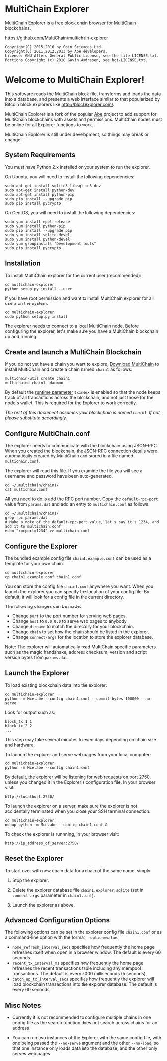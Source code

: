 MultiChain Explorer
===================

MultiChain Explorer is a free block chain browser for [MultiChain](http://www.multichain.com/) blockchains.

https://github.com/MultiChain/multichain-explorer

    Copyright(C) 2015,2016 by Coin Sciences Ltd.
    Copyright(C) 2011,2012,2013 by Abe developers.
    License: GNU Affero General Public License, see the file LICENSE.txt.
    Portions Copyright (c) 2010 Gavin Andresen, see bct-LICENSE.txt.


Welcome to MultiChain Explorer!
===============================

This software reads the MultiChain block file, transforms and loads the
data into a database, and presents a web interface similar to that
popularized by Bitcoin block explorers like http://blockexplorer.com/.

MultiChain Explorer is a fork of the popular [Abe](https://github.com/bitcoin-abe/bitcoin-abe) project to add support for MultiChain blockchains with assets and permissions.  MultiChain nodes must be online for all Explorer functions to work.

MultiChain Explorer is still under  development, so things may break or change!


System Requirements
-------------------

You must have Python 2.x installed on your system to run the explorer.

On Ubuntu, you will need to install the following dependencies:

    sudo apt-get install sqlite3 libsqlite3-dev
    sudo apt-get install python-dev
    sudo apt-get install python-pip
    sudo pip install --upgrade pip
    sudo pip install pycrypto

On CentOS, you will need to install the following dependencies:

    sudo yum install epel-release
    sudo yum install python-pip
    sudo pip install --upgrade pip
    sudo yum install sqlite-devel
    sudo yum install python-devel
    sudo yum groupinstall "Development tools"
    sudo pip install pycrypto


Installation
------------

To install MultiChain explorer for the current user (recommended):

    cd multichain-explorer
    python setup.py install --user

If you have root permission and want to install MultiChain explorer for all users on the system:

    cd multichain-explorer
    sudo python setup.py install

The explorer needs to connect to a local MultiChain node.  Before configuring the explorer, let's make sure you have a MultiChain blockchain up and running.


Create and launch a MultiChain Blockchain
-----------------------------------------

If you do not yet have a chain you want to explore, [Download MultiChain](http://www.multichain.com/download-install/) to install MultiChain and create a chain named ````chain1```` as follows:

    multichain-util create chain1
    multichaind chain1 -daemon

By default the [runtime parameter](http://www.multichain.com/developers/runtime-parameters/) ````txindex```` is enabled so that the node keeps track of all transactions across the blockchain, and not just those for the node's wallet. This is required for the Explorer to work correctly.

_The rest of this document assumes your blockchain is named ````chain1````. If not, please substitute accordingly._


Configure MultiChain.conf
-------------------------

The explorer needs to communicate with the blockchain using JSON-RPC.  When you created the blockchain, the JSON-RPC connection details were automatically created by MultiChain and stored in a file named ````multichain.conf````.

The explorer will read this file. If you examine the file you will see a username and password have been auto-generated.

    cd ~/.multichain/chain1/
    cat multichain.conf

All you need to do is add the RPC port number. Copy the ````default-rpc-port```` value from ````params.dat```` and add an entry to ````multichain.conf```` as follows:

    cd ~/.multichain/chain1/
    grep rpc params.dat
    # Make a note of the default-rpc-port value, let's say it's 1234, and add it to multichain.conf
    echo "rpcport=1234" >> multichain.conf


Configure the Explorer
----------------------

The bundled example config file ````chain1.example.conf```` can be used as a template for your own chain.

    cd multichain-explorer
    cp chain1.example.conf chain1.conf

You can store the config file ````chain1.conf```` anywhere you want. When you launch the explorer you can specify the location of your config file. By default, it will look for a config file in the current directory.

The following changes can be made:

* Change ````port```` to the port number for serving web pages.
* Change ````host```` to ````0.0.0.0```` to serve web pages to anybody.
* Change ````dirname```` to match the directory for your blockchain.
* Change ````chain```` to set how the chain should be listed in the explorer.
* Change ````connect-args```` for the location to store the explorer database.

Note: The explorer will automatically read MultiChain specific parameters such as the magic handshake, address checksum, version and script version bytes from ````params.dat````.


Launch the Explorer
-------------------

To load existing blockchain data into the explorer:

    cd multichain-explorer
    python -m Mce.abe --config chain1.conf --commit-bytes 100000 --no-serve

Look for output such as:

    block_tx 1 1
    block_tx 2 2
    ...

This step may take several minutes to even days depending on chain size and hardware.

To launch the explorer and serve web pages from your local computer:

    cd multichain-explorer
    python -m Mce.abe --config chain1.conf

By default, the explorer will be listening for web requests on port 2750, unless you changed it in the Explorer's configuration file.  In your browser visit:

    http://localhost:2750/

To launch the explorer on a server, make sure the explorer is not accidentally terminated when you close your SSH terminal connection.

    cd multichain-explorer
    nohup python -m Mce.abe --config chain1.conf &

To check the explorer is runnning, in your browser visit:

    http://ip_address_of_server:2750/


Reset the Explorer
------------------

To start over with new chain data for a chain of the same name, simply:

1. Stop the explorer.

2. Delete the explorer database file ````chain1.explorer.sqlite```` (set in ````connect-args```` parameter in ````chain1.conf````).

3. Launch the explorer as above.


Advanced Configuration Options
------------------------------

The following options can be set in the explorer config file ````chain1.conf```` or as a command-line option with the format ````--option=value````.

* ````home_refresh_interval_secs```` specifies how frequently the home page refreshes itself when open in a browser window.  The default is every 60 seconds.
* ````recent_tx_interval_ms```` specifies how frequently the home page refreshes the recent transactions table including any mempool transactions.  The default is every 5000 milliseconds (5 seconds),
* ````catch_up_tx_interval_secs```` specifies how frequently the explorer will load blockchain transactions into the explorer database.  The default is every 60 seconds.


Misc Notes
----------
* Currently it is not recommended to configure multiple chains in one config file as the search function does not search across chains for an address

* You can run two instances of the Explorer with the same config file, with one being passed the ````--no-serve```` argument and the other ````--no-load````, so that one instance only loads data into the database, and the other only serves web pages.
